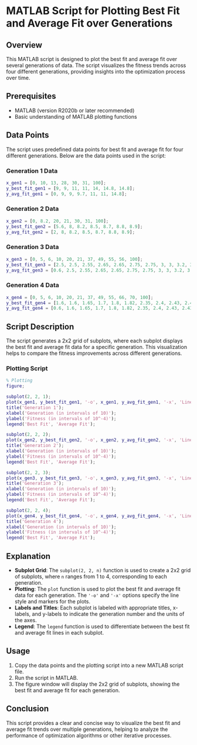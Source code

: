 # MATLAB Script for Plotting Best Fit and Average Fit over Generations

## Overview
This MATLAB script is designed to plot the best fit and average fit over several generations of data. The script visualizes the fitness trends across four different generations, providing insights into the optimization process over time.

## Prerequisites
- MATLAB (version R2020b or later recommended)
- Basic understanding of MATLAB plotting functions

## Data Points
The script uses predefined data points for best fit and average fit for four different generations. Below are the data points used in the script:

### Generation 1 Data
```matlab
x_gen1 = [0, 10, 13, 28, 30, 31, 100];
y_best_fit_gen1 = [9, 9, 11, 11, 14, 14.8, 14.8];
y_avg_fit_gen1 = [0, 9, 9, 9.7, 11, 11, 14.8];
```

### Generation 2 Data
```matlab
x_gen2 = [0, 8.2, 20, 21, 30, 31, 100];
y_best_fit_gen2 = [5.6, 8, 8.2, 8.5, 8.7, 8.8, 8.9];
y_avg_fit_gen2 = [2, 8, 8.2, 8.5, 8.7, 8.8, 8.9];
```

### Generation 3 Data
```matlab
x_gen3 = [0, 5, 6, 10, 20, 21, 37, 49, 55, 56, 100];
y_best_fit_gen3 = [2.5, 2.5, 2.55, 2.65, 2.65, 2.75, 2.75, 3, 3, 3.2, 3.2];
y_avg_fit_gen3 = [0.6, 2.5, 2.55, 2.65, 2.65, 2.75, 2.75, 3, 3, 3.2, 3.2];
```

### Generation 4 Data
```matlab
x_gen4 = [0, 5, 6, 10, 20, 21, 37, 49, 55, 66, 70, 100];
y_best_fit_gen4 = [1.6, 1.6, 1.65, 1.7, 1.8, 1.82, 2.35, 2.4, 2.43, 2.43, 2.59, 2.59];
y_avg_fit_gen4 = [0.6, 1.6, 1.65, 1.7, 1.8, 1.82, 2.35, 2.4, 2.43, 2.43, 2.59, 2.59];
```

## Script Description
The script generates a 2x2 grid of subplots, where each subplot displays the best fit and average fit data for a specific generation. This visualization helps to compare the fitness improvements across different generations.

### Plotting Script
```matlab
% Plotting
figure;

subplot(2, 2, 1);
plot(x_gen1, y_best_fit_gen1, '-o', x_gen1, y_avg_fit_gen1, '-x', 'LineWidth', 1.5);
title('Generation 1');
xlabel('Generation (in intervals of 10)');
ylabel('Fitness (in intervals of 10^-4)');
legend('Best Fit', 'Average Fit');

subplot(2, 2, 2);
plot(x_gen2, y_best_fit_gen2, '-o', x_gen2, y_avg_fit_gen2, '-x', 'LineWidth', 1.5);
title('Generation 2');
xlabel('Generation (in intervals of 10)');
ylabel('Fitness (in intervals of 10^-4)');
legend('Best Fit', 'Average Fit');

subplot(2, 2, 3);
plot(x_gen3, y_best_fit_gen3, '-o', x_gen3, y_avg_fit_gen3, '-x', 'LineWidth', 1.5);
title('Generation 3');
xlabel('Generation (in intervals of 10)');
ylabel('Fitness (in intervals of 10^-4)');
legend('Best Fit', 'Average Fit');

subplot(2, 2, 4);
plot(x_gen4, y_best_fit_gen4, '-o', x_gen4, y_avg_fit_gen4, '-x', 'LineWidth', 1.5);
title('Generation 4');
xlabel('Generation (in intervals of 10)');
ylabel('Fitness (in intervals of 10^-4)');
legend('Best Fit', 'Average Fit');
```

## Explanation
- **Subplot Grid**: The `subplot(2, 2, n)` function is used to create a 2x2 grid of subplots, where `n` ranges from 1 to 4, corresponding to each generation.
- **Plotting**: The `plot` function is used to plot the best fit and average fit data for each generation. The `'-o'` and `'-x'` options specify the line style and markers for the plots.
- **Labels and Titles**: Each subplot is labeled with appropriate titles, x-labels, and y-labels to indicate the generation number and the units of the axes.
- **Legend**: The `legend` function is used to differentiate between the best fit and average fit lines in each subplot.

## Usage
1. Copy the data points and the plotting script into a new MATLAB script file.
2. Run the script in MATLAB.
3. The figure window will display the 2x2 grid of subplots, showing the best fit and average fit for each generation.

## Conclusion
This script provides a clear and concise way to visualize the best fit and average fit trends over multiple generations, helping to analyze the performance of optimization algorithms or other iterative processes.
